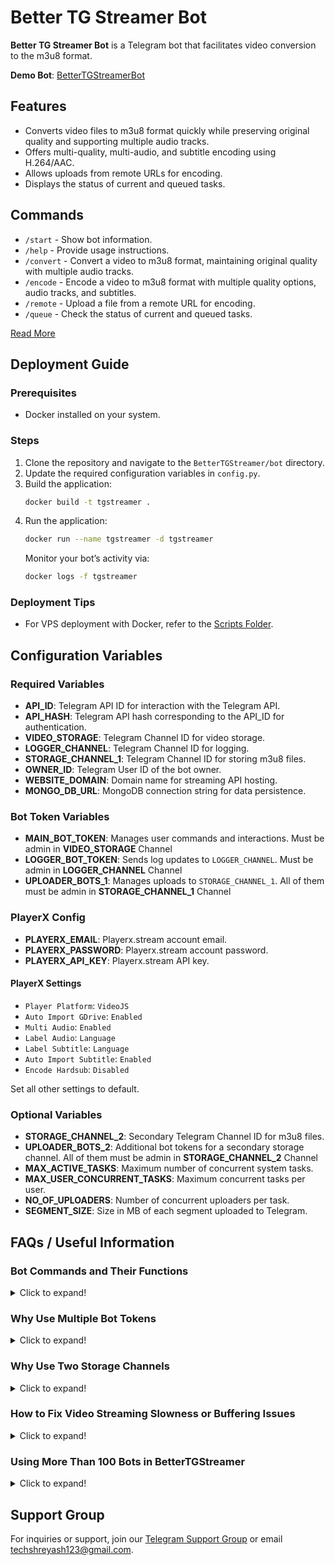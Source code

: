 # Better TG Streamer Bot

**Better TG Streamer Bot** is a Telegram bot that facilitates video conversion to the m3u8 format.

**Demo Bot**: [BetterTGStreamerBot](https://telegram.me/BetterTGStreamerBot)

## Features

- Converts video files to m3u8 format quickly while preserving original quality and supporting multiple audio tracks.
- Offers multi-quality, multi-audio, and subtitle encoding using H.264/AAC.
- Allows uploads from remote URLs for encoding.
- Displays the status of current and queued tasks.

## Commands

- `/start` - Show bot information.
- `/help` - Provide usage instructions.
- `/convert` - Convert a video to m3u8 format, maintaining original quality with multiple audio tracks.
- `/encode` - Encode a video to m3u8 format with multiple quality options, audio tracks, and subtitles.
- `/remote` - Upload a file from a remote URL for encoding.
- `/queue` - Check the status of current and queued tasks.

[Read More](#bot-commands-and-their-functions)

## Deployment Guide

### Prerequisites

- Docker installed on your system.

### Steps

1. Clone the repository and navigate to the `BetterTGStreamer/bot` directory.
2. Update the required configuration variables in `config.py`.
3. Build the application:
   ```bash
   docker build -t tgstreamer .
   ```
4. Run the application:
   ```bash
   docker run --name tgstreamer -d tgstreamer
   ```
   Monitor your bot’s activity via:
   ```bash
   docker logs -f tgstreamer
   ```

### Deployment Tips

- For VPS deployment with Docker, refer to the [Scripts Folder](./scripts).

## Configuration Variables

### Required Variables

- **API_ID**: Telegram API ID for interaction with the Telegram API.
- **API_HASH**: Telegram API hash corresponding to the API_ID for authentication.
- **VIDEO_STORAGE**: Telegram Channel ID for video storage.
- **LOGGER_CHANNEL**: Telegram Channel ID for logging.
- **STORAGE_CHANNEL_1**: Telegram Channel ID for storing m3u8 files.
- **OWNER_ID**: Telegram User ID of the bot owner.
- **WEBSITE_DOMAIN**: Domain name for streaming API hosting.
- **MONGO_DB_URL**: MongoDB connection string for data persistence.

### Bot Token Variables

- **MAIN_BOT_TOKEN**: Manages user commands and interactions. Must be admin in **VIDEO_STORAGE** Channel
- **LOGGER_BOT_TOKEN**: Sends log updates to `LOGGER_CHANNEL`. Must be admin in **LOGGER_CHANNEL** Channel
- **UPLOADER_BOTS_1**: Manages uploads to `STORAGE_CHANNEL_1`. All of them must be admin in **STORAGE_CHANNEL_1** Channel

### PlayerX Config

- **PLAYERX_EMAIL**: Playerx.stream account email.
- **PLAYERX_PASSWORD**: Playerx.stream account password.
- **PLAYERX_API_KEY**: Playerx.stream API key.

#### PlayerX Settings

- `Player Platform`: `VideoJS`
- `Auto Import GDrive`: `Enabled`
- `Multi Audio`: `Enabled`
- `Label Audio`: `Language`
- `Label Subtitle`: `Language`
- `Auto Import Subtitle`: `Enabled`
- `Encode Hardsub`: `Disabled`

Set all other settings to default.

### Optional Variables

- **STORAGE_CHANNEL_2**: Secondary Telegram Channel ID for m3u8 files.
- **UPLOADER_BOTS_2**: Additional bot tokens for a secondary storage channel. All of them must be admin in **STORAGE_CHANNEL_2** Channel
- **MAX_ACTIVE_TASKS**: Maximum number of concurrent system tasks.
- **MAX_USER_CONCURRENT_TASKS**: Maximum concurrent tasks per user.
- **NO_OF_UPLOADERS**: Number of concurrent uploaders per task.
- **SEGMENT_SIZE**: Size in MB of each segment uploaded to Telegram.

## FAQs / Useful Information

### Bot Commands and Their Functions

<details>
  <summary>Click to expand!</summary>

---

- **/convert** (replied to a file): The bot downloads the specified file, converts it to m3u8 format using ffmpeg, and uploads the m3u8 and TS files to Telegram, storing the file IDs in MongoDB.

- **/encode** (replied to a file): The bot uploads the file to PlayerXstream, which encodes the video into multiple qualities with multiple audio tracks and subtitles in m3u8 format. The bot sends the PlayerXstream video link to the user.

- **/remote video_link**: The bot adds a video link from a remote host to PlayerXstream, which downloads and encodes the video. The bot provides the encoded video link to the user.

- **/convert playerx_video_link**: The bot downloads the m3u8, TS, and SRT files from PlayerXstream and uploads them to Telegram, saving the file IDs in the database.

- **/queue**: The bot operates on a queue system, adhering to maximum limits for total and per-user tasks. The `/queue` command displays the queue status, including the number of tasks queued and running, and the number of tasks added by the user.

---

</details>

### Why Use Multiple Bot Tokens

<details>
  <summary>Click to expand!</summary>

---

Utilizing multiple bot tokens distributes the workload across various bots, reducing the chances of receiving floodwait errors from Telegram's API when uploading or downloading large numbers of .ts files.

---

</details>

### Why Use Two Storage Channels

<details>
  <summary>Click to expand!</summary>

---

Each Telegram channel can have a maximum of 50 admins. Utilizing two channels allows up to 100 bots (50 per channel) to work simultaneously, enhancing efficiency.

---

</details>

### How to Fix Video Streaming Slowness or Buffering Issues

<details>
  <summary>Click to expand!</summary>

---

#### Issue 1: Large TS File Sizes

**Cause:** The TS files being streamed are too large.

**Solution:** Instead of using the `/convert` command, opt for `/encode` or `/remote`. These commands handle file sizes more efficiently. For additional details on how these commands work, refer to [Bot Commands and Their Functions](#bot-commands-and-their-functions). If you must use the `/convert` command, consider reducing the `SEGMENT_SIZE` variable to decrease file size.

**Note:** Even with these adjustments, streaming in 1080p may still encounter issues due to the inherent large size and high bitrate of such files.

#### Issue 2: Bot Overload

**Cause:** The bot may be engaged in multiple tasks simultaneously—such as uploading or downloading other files—or it might be hitting Telegram's floodwait limits.

**Solution:** A practical approach to mitigate these problems is to increase the number of bots in operation. This spreads out the workload and reduces the likelihood of hitting usage limits, thereby improving streaming performance.

Read Further : [Using More Than 100 Bots in BetterTGStreamer](#how-to-utilize-more-than-100-bots-in-bettertgstreamer)

---

</details>

### Using More Than 100 Bots in BetterTGStreamer

<details>
  <summary>Click to expand!</summary>

---

If you're experiencing high traffic for video streaming or need faster file conversion and uploads, increasing the number of bots can significantly reduce load times. The current setup allows for two channels, with a maximum of 100 bots distributed between them. To exceed this limit, you will need to add more channels, with each channel supporting up to 50 bots. Here’s how you can modify your code to accommodate this:

#### Expanding Capacity by Adding More Storage Channels and Bots

**Step 1: Update Configuration**

- Open `Config.py` and introduce new variables for additional channels and bot lists. For example:
  ```python
  STORAGE_CHANNEL_3 = 'your_new_telegram_channel_id'
  UPLOADER_BOTS_3 = ['list_of_bot_tokens']  # Ensure these bots are admins in STORAGE_CHANNEL_3
  ```
- Follow the same format used for `STORAGE_CHANNEL_1`, `STORAGE_CHANNEL_2`, `UPLOADER_BOTS_1`, and `UPLOADER_BOTS_2`.

**Step 2: Modify Client Initialization**

- In `Client.py`, import the new variables, such as `UPLOADER_BOTS_3`.
- Update the `start_clients` function to include the new bots:
  ```python
  for token in UPLOADER_BOTS_3:
      pos += 1
      UPLOADER_CLIENTS[pos] = {
          "usage": 0,
          "token": token + "%*^3",
      }
  ```

**Step 3: Adapt File Uploading Logic**

- In `Uploader.py`, import `STORAGE_CHANNEL_3`.
- Modify the `send_file` function to direct files to the correct channel:
  ```python
  elif int(channel) == 3:
      data["chat_id"] = str(STORAGE_CHANNEL_3)
  ```

**Note:** To add additional bots and channels, replicate the steps above by incrementing the channel number (e.g., `STORAGE_CHANNEL_4`, `UPLOADER_BOTS_4`, etc.). There is no upper limit to the number of bots you can integrate; the code is designed to accommodate scalability.

---

</details>

## Support Group

For inquiries or support, join our [Telegram Support Group](https://telegram.me/TechZBots_Support) or email [techshreyash123@gmail.com](mailto:techshreyash123@gmail.com).
